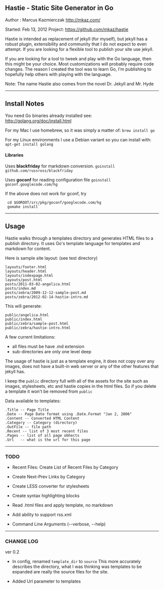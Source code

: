 
## Hastie - Static Site Generator in Go

Author : Marcus Kazmierczak
         http://mkaz.com/

Started: Feb 13, 2012
Project: https://github.com/mkaz/hastie


Hastie is intended as replacement of jekyll (for myself), but jekyll has a robust plugin, extensibility and community that I do not expect to even attempt.  If you are looking for a flexible tool to publish your site use jekyll.

If you are looking for a tool to tweek and play with the Go language, then this might be your choice. Most customizations will probably require code changes.  The reason I created the tool was to learn Go, I'm publishing to hopefully help others with playing with the language.

Note: The name Hastie also comes from the novel Dr. Jekyll and Mr. Hyde

--------------------------------------------------------------------------------

## Install Notes

You need Go binaries already installed see: http://golang.org/doc/install.html

For my Mac I use homebrew, so it was simply a matter of: `brew install go`

For my Linux environments I use a Debian variant so you can install with: `apt-get install golang`

#### Libraries

Uses **blackfriday** for markdown conversion. `goinstall github.com/russross/blackfriday`

Uses **goconf** for reading configuration file `goinstall goconf.googlecode.com/hg`

If the above does not work for gconf, try

     cd $GOROOT/src/pkg/goconf/googlecode.com/hg
     gomake install`


--------------------------------------------------------------------------------

## Usage

Hastie walks through a templates directory and generates HTML files to a publish directory. It uses Go's template language for templates and markdown for content.

Here is sample site layout: (see test directory)

    layouts/footer.html
    layouts/header.html
    layouts/indexpage.html
    layouts/post.html
    posts/2011-03-02-angelica.html
    posts/index.md
    posts/zebra/2009-12-12-sample-post.md
    posts/zebra/2012-02-14-hastie-intro.md


This will generate:

    public/angelica.html
    public/index.html
    public/zebra/sample-post.html
    public/zebra/hastie-intro.html


A few current limitations:

  * all files must be have .md extension
  * sub-directories are only one level deep


The usage of hastie is just as a template engine, it does not copy over any images, does not have a built-in web server or any of the other features that jekyll has.

I keep the `public` directory full with all of the assets for the site such as images, stylesheets, etc and hastie copies in the html files. So if you delete a template it won't be removed from `public`


Data available to templates:

    .Title -- Page Title
    .Date -- Page Date format using .Date.Format "Jan 2, 2006"
    .Content -- Converted HTML Content
    .Category -- Category (directory)
    .OutFile -- file path
    .Recent -- list of 3 most recent files
    .Pages -- list of all page obhects
    .Url   -- what is the url for this page

--------------------------------------------------------------------------------

### TODO

* Recent Files: Create List of Recent Files by Category
* Create Next-Prev Links by Category
* Create LESS converter for stylesheets
* Create syntax highlighting blocks

* Read .html files and apply template, no markdown
* Add ability to support rss.xml

* Command Line Arguments (--verbose, --help)



--------------------------------------------------------------------------------

### CHANGE LOG

ver 0.2

* In config, renamed `template_dir` to `source` This more accurately describes the directory, what I was thinking was templates to be expanded are really the source files for the site.

* Added Url parameter to templates
